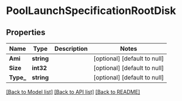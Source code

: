 # PoolLaunchSpecificationRootDisk

## Properties
Name | Type | Description | Notes
------------ | ------------- | ------------- | -------------
**Ami** | **string** |  | [optional] [default to null]
**Size** | **int32** |  | [optional] [default to null]
**Type_** | **string** |  | [optional] [default to null]

[[Back to Model list]](../README.md#documentation-for-models) [[Back to API list]](../README.md#documentation-for-api-endpoints) [[Back to README]](../README.md)


